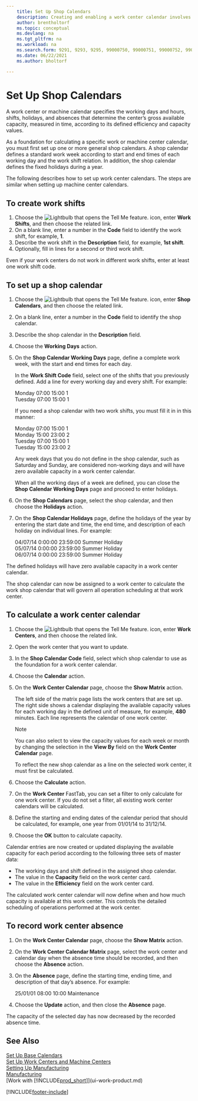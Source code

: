 ```yaml
---
    title: Set Up Shop Calendars
    description: Creating and enabling a work center calendar involves several tasks including setting up shop calendars and creating work shifts.
    author: brentholtorf
    ms.topic: conceptual
    ms.devlang: na
    ms.tgt_pltfrm: na
    ms.workload: na
    ms.search.form: 9291, 9293, 9295, 99000750, 99000751, 99000752, 99000753, 99000759, 99000769, 99000770, 99000771, 99000772, 99000920
    ms.date: 06/22/2021
    ms.author: bholtorf

---
```

# Set Up Shop Calendars

A work center or machine calendar specifies the working days and hours, shifts, holidays, and absences that determine the center’s gross available capacity, measured in time, according to its defined efficiency and capacity values.

As a foundation for calculating a specific work or machine center calendar, you must first set up one or more general shop calendars. A shop calendar defines a standard work week according to start and end times of each working day and the work shift relation. In addition, the shop calendar defines the fixed holidays during a year.  

The following describes how to set up work center calendars. The steps are similar when setting up machine center calendars.  

## To create work shifts  
1.  Choose the ![Lightbulb that opens the Tell Me feature.](media/ui-search/search_small.png "Tell me what you want to do") icon, enter **Work Shifts**, and then choose the related link.  
2.  On a blank line, enter a number in the **Code** field to identify the work shift, for example, **1**.  
3.  Describe the work shift in the **Description** field, for example, **1st shift**.  
4.  Optionally, fill in lines for a second or third work shift.  

Even if your work centers do not work in different work shifts, enter at least one work shift code.  

## To set up a shop calendar  
1.  Choose the ![Lightbulb that opens the Tell Me feature.](media/ui-search/search_small.png "Tell me what you want to do") icon, enter **Shop Calendars**, and then choose the related link.  
2.  On a blank line, enter a number in the **Code** field to identify the shop calendar.  
3.  Describe the shop calendar in the **Description** field.  
4.  Choose the **Working Days** action.
5.  On the **Shop Calendar Working Days** page, define a complete work week, with the start and end times for each day.  

    In the **Work Shift Code** field, select one of the shifts that you previously defined. Add a line for every working day and every shift. For example:  

    Monday  07:00 15:00 1   
    Tuesday 07:00 15:00 1  

    If you need a shop calendar with two work shifts, you must fill it in in this manner:  

    Monday 07:00 15:00 1   
    Monday 15:00 23:00 2  
    Tuesday 07:00 15:00 1  
    Tuesday 15:00 23:00 2  

    Any week days that you do not define in the shop calendar, such as Saturday and Sunday, are considered non-working days and will have zero available capacity in a work center calendar.  

    When all the working days of a week are defined, you can close the **Shop Calendar Working Days** page and proceed to enter holidays.  

6.  On the **Shop Calendars** page, select the shop calendar, and then choose the **Holidays** action.
7. On the **Shop Calendar Holidays** page, define the holidays of the year by entering the start date and time, the end time, and description of each holiday on individual lines. For example:  

    04/07/14 0:00:00 23:59:00 Summer Holiday  
    05/07/14 0:00:00 23:59:00 Summer Holiday  
    06/07/14 0:00:00 23:59:00 Summer Holiday  

The defined holidays will have zero available capacity in a work center calendar.  

The shop calendar can now be assigned to a work center to calculate the work shop calendar that will govern all operation scheduling at that work center.  

## To calculate a work center calendar  

1.  Choose the ![Lightbulb that opens the Tell Me feature.](media/ui-search/search_small.png "Tell me what you want to do") icon, enter **Work Centers**, and then choose the related link.
2. Open the work center that you want to update.  
3. In the **Shop Calendar Code** field, select which shop calendar to use as the foundation for a work center calendar.  
4. Choose the **Calendar** action.  
5. On the **Work Center Calendar** page, choose the **Show Matrix** action.  

    The left side of the matrix page lists the work centers that are set up. The right side shows a calendar displaying the available capacity values for each working day in the defined unit of measure, for example, **480** minutes. Each line represents the calendar of one work center.  

    > [!NOTE]  
    >  You can also select to view the capacity values for each week or month by changing the selection in the **View By** field on the **Work Center Calendar** page.  

    To reflect the new shop calendar as a line on the selected work center, it must first be calculated.  

6.  Choose the **Calculate** action.  
7.  On the **Work Center** FastTab, you can set a filter to only calculate for one work center. If you do not set a filter, all existing work center calendars will be calculated.  
8.  Define the starting and ending dates of the calendar period that should be calculated, for example, one year from 01/01/14 to 31/12/14.
9. Choose the **OK** button to calculate capacity.  

Calendar entries are now created or updated displaying the available capacity for each period according to the following three sets of master data:  

- The working days and shift defined in the assigned shop calendar.  
- The value in the **Capacity** field on the work center card.  
- The value in the **Efficiency** field on the work center card.  

The calculated work center calendar will now define when and how much capacity is available at this work center. This controls the detailed scheduling of operations performed at the work center.  

## To record work center absence  
1.  On the **Work Center Calendar** page, choose the **Show Matrix** action.
2. On the **Work Center Calendar Matrix** page, select the work center and calendar day when the absence time should be recorded, and then choose the **Absence** action.  
3.  On the **Absence** page, define the starting time, ending time, and description of that day’s absence. For example:  

    25/01/01 08:00 10:00 Maintenance  

4.  Choose the **Update** action, and then close the **Absence** page.  

The capacity of the selected day has now decreased by the recorded absence time.  

## See Also  
[Set Up Base Calendars](across-how-to-assign-base-calendars.md)  
[Set Up Work Centers and Machine Centers](production-how-to-set-up-work-and-machine-centers.md)  
[Setting Up Manufacturing](production-configure-production-processes.md)  
[Manufacturing](production-manage-manufacturing.md)  
[Work with [!INCLUDE[prod_short](includes/prod_short.md)]](ui-work-product.md)  


[!INCLUDE[footer-include](includes/footer-banner.md)]